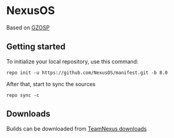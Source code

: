 NexusOS
========
Based on [GZOSP](https://github.com/GZOSP)


Getting started
------------------

To initialize your local repository, use this command:

	repo init -u https://github.com/NexusOS/manifest.git -b 8.0

After that, start to sync the sources

    repo sync -c


Downloads
--------

Builds can be downloaded from [TeamNexus downloads](https://files.nexus-roms.eu/)
